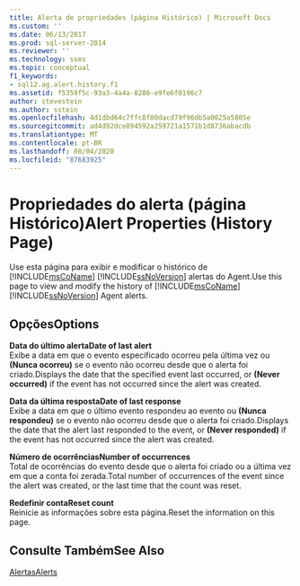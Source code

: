 ```yaml
---
title: Alerta de propriedades (página Histórico) | Microsoft Docs
ms.custom: ''
ms.date: 06/13/2017
ms.prod: sql-server-2014
ms.reviewer: ''
ms.technology: ssms
ms.topic: conceptual
f1_keywords:
- sql12.ag.alert.history.f1
ms.assetid: f5359f5c-93a3-4a4a-8286-e9fe6f0196c7
author: stevestein
ms.author: sstein
ms.openlocfilehash: 4d1dbd64c7ffc8f80dacd79f96db5a0025a5805e
ms.sourcegitcommit: ad4d92dce894592a259721a1571b1d8736abacdb
ms.translationtype: MT
ms.contentlocale: pt-BR
ms.lasthandoff: 08/04/2020
ms.locfileid: "87683925"
---
```

# <a name="alert-properties-history-page"></a><span data-ttu-id="c8c67-102">Propriedades do alerta (página Histórico)</span><span class="sxs-lookup"><span data-stu-id="c8c67-102">Alert Properties (History Page)</span></span>
  <span data-ttu-id="c8c67-103">Use esta página para exibir e modificar o histórico de [!INCLUDE[msCoName](../../includes/msconame-md.md)] [!INCLUDE[ssNoVersion](../../includes/ssnoversion-md.md)] alertas do Agent.</span><span class="sxs-lookup"><span data-stu-id="c8c67-103">Use this page to view and modify the history of [!INCLUDE[msCoName](../../includes/msconame-md.md)] [!INCLUDE[ssNoVersion](../../includes/ssnoversion-md.md)] Agent alerts.</span></span>  
  
## <a name="options"></a><span data-ttu-id="c8c67-104">Opções</span><span class="sxs-lookup"><span data-stu-id="c8c67-104">Options</span></span>  
 <span data-ttu-id="c8c67-105">**Data do último alerta**</span><span class="sxs-lookup"><span data-stu-id="c8c67-105">**Date of last alert**</span></span>  
 <span data-ttu-id="c8c67-106">Exibe a data em que o evento especificado ocorreu pela última vez ou **(Nunca ocorreu)** se o evento não ocorreu desde que o alerta foi criado.</span><span class="sxs-lookup"><span data-stu-id="c8c67-106">Displays the date that the specified event last occurred, or **(Never occurred)** if the event has not occurred since the alert was created.</span></span>  
  
 <span data-ttu-id="c8c67-107">**Data da última resposta**</span><span class="sxs-lookup"><span data-stu-id="c8c67-107">**Date of last response**</span></span>  
 <span data-ttu-id="c8c67-108">Exibe a data em que o último evento respondeu ao evento ou **(Nunca respondeu)** se o evento não ocorreu desde que o alerta foi criado.</span><span class="sxs-lookup"><span data-stu-id="c8c67-108">Displays the date that the alert last responded to the event, or **(Never responded)** if the event has not occurred since the alert was created.</span></span>  
  
 <span data-ttu-id="c8c67-109">**Número de ocorrências**</span><span class="sxs-lookup"><span data-stu-id="c8c67-109">**Number of occurrences**</span></span>  
 <span data-ttu-id="c8c67-110">Total de ocorrências do evento desde que o alerta foi criado ou a última vez em que a conta foi zerada.</span><span class="sxs-lookup"><span data-stu-id="c8c67-110">Total number of occurrences of the event since the alert was created, or the last time that the count was reset.</span></span>  
  
 <span data-ttu-id="c8c67-111">**Redefinir conta**</span><span class="sxs-lookup"><span data-stu-id="c8c67-111">**Reset count**</span></span>  
 <span data-ttu-id="c8c67-112">Reinicie as informações sobre esta página.</span><span class="sxs-lookup"><span data-stu-id="c8c67-112">Reset the information on this page.</span></span>  
  
## <a name="see-also"></a><span data-ttu-id="c8c67-113">Consulte Também</span><span class="sxs-lookup"><span data-stu-id="c8c67-113">See Also</span></span>  
 [<span data-ttu-id="c8c67-114">Alertas</span><span class="sxs-lookup"><span data-stu-id="c8c67-114">Alerts</span></span>](alerts.md)  
  
  
